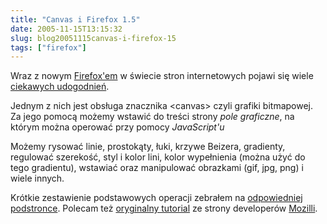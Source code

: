 ```yaml
---
title: "Canvas i Firefox 1.5"
date: 2005-11-15T13:15:32
slug: blog20051115canvas-i-firefox-15
tags: ["firefox"]
---
```

Wraz z nowym <a href="http://www.firefox.pl/">Firefox'em</a> w świecie stron internetowych pojawi się wiele <a href="http://www.mozilla.org/products/firefox/releases/1.5.html">ciekawych udogodnień</a>.

Jednym z nich jest obsługa znacznika &lt;canvas&gt; czyli grafiki bitmapowej. <br>Za jego pomocą możemy wstawić do treści strony <em>pole graficzne</em>, na którym można operować przy pomocy <em>JavaScript'u</em>

Możemy rysować linie, prostokąty, łuki, krzywe Beizera, gradienty, regulować szerekość, styl i kolor lini, kolor wypełnienia (można użyć do tego gradientu), wstawiać oraz manipulować obrazkami (gif, jpg, png) i wiele innych.

Krótkie zestawienie podstawowych operacji zebrałem na <a href="/misc/canvas/">odpowiedniej podstronce</a>. Polecam też <a href="http://developer.mozilla.org/en/docs/Canvas_tutorial">oryginalny tutorial</a> ze strony developerów <a href="http://www.mozilla.org">Mozilli</a>.
